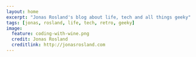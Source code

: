 ```yaml
---
layout: home
excerpt: "Jonas Rosland's blog about life, tech and all things geeky"
tags: [jonas, rosland, life, tech, retro, geeky]
image:
  feature: coding-with-wine.png
  credit: Jonas Rosland
  creditlink: http://jonasrosland.com
---
```

